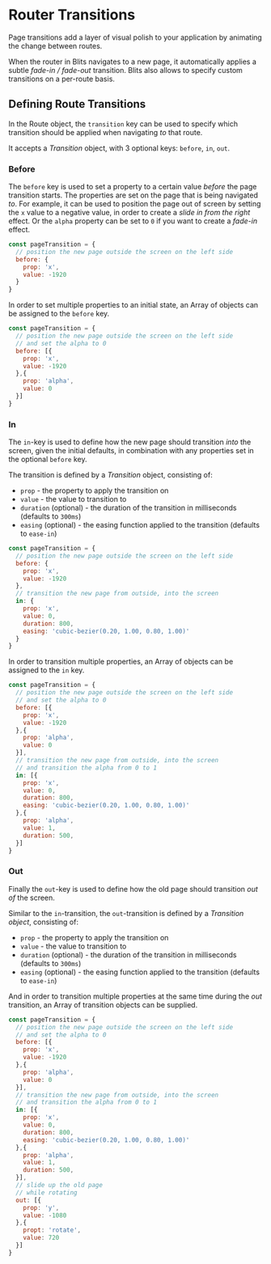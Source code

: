 # Router Transitions

Page transitions add a layer of visual polish to your application by animating the change between routes.

When the router in Blits navigates to a new page, it automatically applies a subtle _fade-in / fade-out_ transition. Blits also allows to specify custom transitions on a per-route basis.

## Defining Route Transitions

In the Route object, the `transition` key can be used to specify which transition should be applied when navigating _to_ that route.

It accepts a _Transition_ object, with 3 optional keys: `before`, `in`, `out`.

### Before

The `before` key is used to set a property to a certain value _before_ the page transition starts. The properties are set on the page that is being navigated _to_. For example, it can be used to position the page out of screen by setting the `x` value to a negative value, in order to create a _slide in from the right_ effect. Or the `alpha` property can be set to `0` if you want to create a _fade-in_ effect.

```js
const pageTransition = {
  // position the new page outside the screen on the left side
  before: {
    prop: 'x',
    value: -1920
  }
}
```

In order to set multiple properties to an initial state, an Array of objects can be assigned to the `before` key.

```js
const pageTransition = {
  // position the new page outside the screen on the left side
  // and set the alpha to 0
  before: [{
    prop: 'x',
    value: -1920
  },{
    prop: 'alpha',
    value: 0
  }]
}
```

### In

The `in`-key is used to define how the new page should transition _into_ the screen, given the initial defaults, in combination with any properties set in the optional `before` key.

The transition is defined by a _Transition_ object, consisting of:

- `prop` - the property to apply the transition on
- `value` - the value to transition to
- `duration` (optional) - the duration of the transition in milliseconds (defaults to `300ms`)
- `easing` (optional) - the easing function applied to the transition (defaults to `ease-in`)

```js
const pageTransition = {
  // position the new page outside the screen on the left side
  before: {
    prop: 'x',
    value: -1920
  },
  // transition the new page from outside, into the screen
  in: {
    prop: 'x',
    value: 0,
    duration: 800,
    easing: 'cubic-bezier(0.20, 1.00, 0.80, 1.00)'
  }
}
```

In order to transition multiple properties, an Array of objects can be assigned to the `in` key.

```js
const pageTransition = {
  // position the new page outside the screen on the left side
  // and set the alpha to 0
  before: [{
    prop: 'x',
    value: -1920
  },{
    prop: 'alpha',
    value: 0
  }],
  // transition the new page from outside, into the screen
  // and transition the alpha from 0 to 1
  in: [{
    prop: 'x',
    value: 0,
    duration: 800,
    easing: 'cubic-bezier(0.20, 1.00, 0.80, 1.00)'
  },{
    prop: 'alpha',
    value: 1,
    duration: 500,
  }]
}
```

### Out

Finally the `out`-key is used to define how the old page should transition _out of_ the screen.

Similar to the `in`-transition, the `out`-transition is defined by a _Transition object_, consisting of:

- `prop` - the property to apply the transition on
- `value` - the value to transition to
- `duration` (optional) - the duration of the transition in milliseconds (defaults to `300ms`)
- `easing` (optional) - the easing function applied to the transition (defaults to `ease-in`)

And in order to transition multiple properties at the same time during the _out_ transition, an Array of transition objects can be supplied.


```js
const pageTransition = {
  // position the new page outside the screen on the left side
  // and set the alpha to 0
  before: [{
    prop: 'x',
    value: -1920
  },{
    prop: 'alpha',
    value: 0
  }],
  // transition the new page from outside, into the screen
  // and transition the alpha from 0 to 1
  in: [{
    prop: 'x',
    value: 0,
    duration: 800,
    easing: 'cubic-bezier(0.20, 1.00, 0.80, 1.00)'
  },{
    prop: 'alpha',
    value: 1,
    duration: 500,
  }],
  // slide up the old page
  // while rotating
  out: [{
    prop: 'y',
    value: -1080
  },{
    propt: 'rotate',
    value: 720
  }]
}
```
